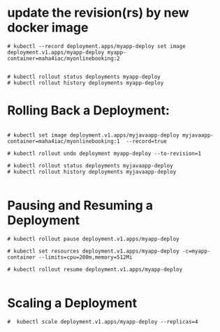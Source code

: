 #  update the revision(rs) by new  docker image

```
# kubectl --record deployment.apps/myapp-deploy set image deployment.v1.apps/myapp-deploy myapp-container=maha4iac/myonlinebooking:2


# kubectl rollout status deployments myapp-deploy
# kubectl rollout history deployments myapp-deploy

```


# Rolling Back a Deployment:

```

# kubectl set image deployment.v1.apps/myjavaapp-deploy myjavaapp-container=maha4iac/myonlinebooking:1  --record=true

# kubectl rollout undo deployment myapp-deploy --to-revision=1

# kubectl rollout status deployments myjavaapp-deploy
# kubectl rollout history deployments myjavaapp-deploy


```


# Pausing and Resuming a Deployment

```
# kubectl rollout pause deployment.v1.apps/myapp-deploy

# kubectl set resources deployment.v1.apps/myapp-deploy -c=myapp-container --limits=cpu=200m,memory=512Mi

# kubectl rollout resume deployment.v1.apps/myapp-deploy


```

# Scaling a Deployment

```
#  kubectl scale deployment.v1.apps/myapp-deploy --replicas=4


```